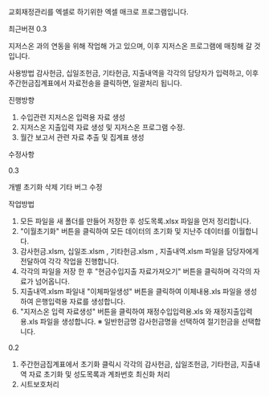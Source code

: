 교회재정관리를 엑셀로 하기위한 엑셀 매크로 프로그램입니다.

최근버젼 0.3

지저스온 과의 연동을 위해 작업해 가고 있으며, 이후 지저스온 프로그램에 매칭해 갈 것입니다.

사용방법
감사헌금, 십일조헌금, 기타헌금, 지출내역을 각각의 담당자가 입력하고, 이후 주간헌금집계표에서 자료전송을 클릭하면, 일괄처리 됩니다.

진행방향
1. 수입관련 지저스온 입력용 자료 생성
2. 지저스온 지출입력 자료 생성 및 지저스온 프로그램 수정.
3. 월간 보고서 관련 자료 추출 및 집계표 생성

수정사항

0.3

개별 초기화 삭제
기타 버그 수정

작업방법
1. 모든 파일을 새 폴더를 만들어 저장한 후 성도목록.xlsx 파일을 먼저 정리합니다.
2. "이월초기화" 버튼을 클릭하여 모든 데이터의 초기화 및 지난주 데이터를 이월합니다.
3. 감사헌금.xlsm, 십일조.xlsm , 기타헌금.xlsm , 지출내역.xlsm 파일을 담당자에게 전달하여 각각 작업을 진행합니다.  
4. 각각의 파일을 저장 한 후 "현금수입지출 자료가져오기" 버튼을 클릭하며 각각의 자료가 넘어옵니다.
5. 지출내역.xlsm 파일내 "이체파일생성" 버튼을 클릭하여 이체내용.xls 파일을 생성하여 은행입력용 자료를 생성합니다.
6. "지저스온 입력 자료생성" 버튼을 클릭하여 재정수입입력용.xls 와 재정지출입력용.xls 파일을 생성합니다.
※ 일반헌금명 감사헌금명을 선택하여 절기헌금을 선택합니다.

0.2

1. 주간헌금집계표에서 초기화 클릭시 각각의 감사헌금, 십일조헌금, 기타헌금, 지출내역 자료 초기화 및 성도목록과 계좌번호 최신화 처리
2. 시트보호처리


